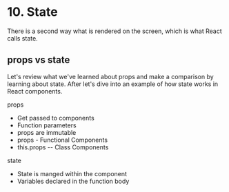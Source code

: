 # 10. State


There is a second way what is rendered on the screen, which is what React calls state.


## props vs state


Let's review what we've learned about props and make a comparison by learning about state. After let's dive into an example of how state works in React components.



props

- Get passed to components
- Function parameters
- props are immutable
- props - Functional Components
- this.props -- Class Components



state

- State is manged within the component
- Variables declared in the function body
